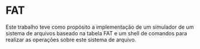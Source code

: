 # FAT
Este trabalho teve como propósito a implementação de um simulador de um sistema de arquivos baseado na tabela FAT e um shell de comandos para realizar as operações sobre este sistema de arquivo.
